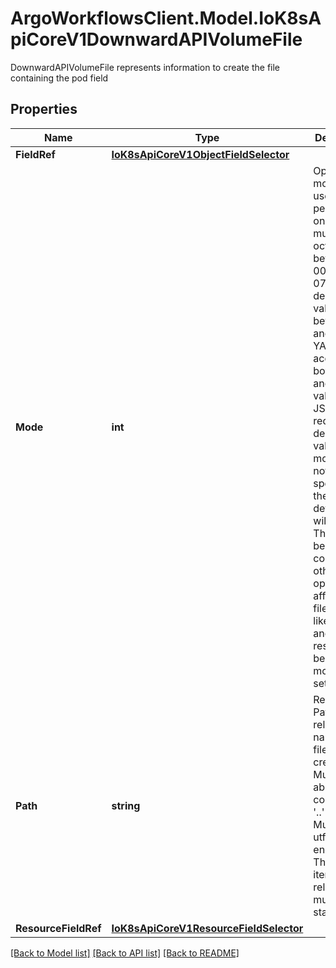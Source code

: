 # ArgoWorkflowsClient.Model.IoK8sApiCoreV1DownwardAPIVolumeFile
DownwardAPIVolumeFile represents information to create the file containing the pod field

## Properties

Name | Type | Description | Notes
------------ | ------------- | ------------- | -------------
**FieldRef** | [**IoK8sApiCoreV1ObjectFieldSelector**](IoK8sApiCoreV1ObjectFieldSelector.md) |  | [optional] 
**Mode** | **int** | Optional: mode bits used to set permissions on this file, must be an octal value between 0000 and 0777 or a decimal value between 0 and 511. YAML accepts both octal and decimal values, JSON requires decimal values for mode bits. If not specified, the volume defaultMode will be used. This might be in conflict with other options that affect the file mode, like fsGroup, and the result can be other mode bits set. | [optional] 
**Path** | **string** | Required: Path is  the relative path name of the file to be created. Must not be absolute or contain the &#39;..&#39; path. Must be utf-8 encoded. The first item of the relative path must not start with &#39;..&#39; | 
**ResourceFieldRef** | [**IoK8sApiCoreV1ResourceFieldSelector**](IoK8sApiCoreV1ResourceFieldSelector.md) |  | [optional] 

[[Back to Model list]](../README.md#documentation-for-models) [[Back to API list]](../README.md#documentation-for-api-endpoints) [[Back to README]](../README.md)


